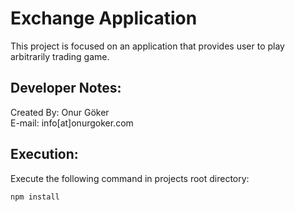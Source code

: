# Exchange Application
This project is focused on an application that provides user to play arbitrarily trading game.

## Developer Notes:
Created By: Onur Göker  
E-mail: info[at]onurgoker.com

## Execution:
Execute the following command in projects root directory:
~~~
npm install
~~~
